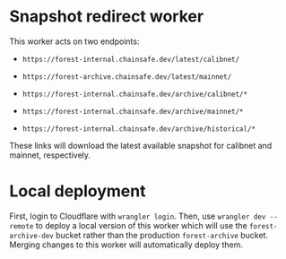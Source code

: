 # Snapshot redirect worker

This worker acts on two endpoints:

- `https://forest-internal.chainsafe.dev/latest/calibnet/`
- `https://forest-archive.chainsafe.dev/latest/mainnet/`

- `https://forest-internal.chainsafe.dev/archive/calibnet/*`
- `https://forest-internal.chainsafe.dev/archive/mainnet/*`
- `https://forest-internal.chainsafe.dev/archive/historical/*`

These links will download the latest available snapshot for calibnet and mainnet, respectively.

# Local deployment

First, login to Cloudflare with `wrangler login`. Then, use `wrangler dev --remote` to deploy a local version of this worker which will use the `forest-archive-dev` bucket rather than the production `forest-archive` bucket. Merging changes to this worker will automatically deploy them.

